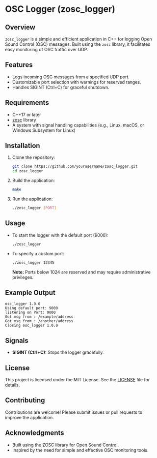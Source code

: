 # OSC Logger (zosc_logger)

## Overview
`zosc_logger` is a simple and efficient application in C++ for logging Open Sound Control (OSC) messages. Built using the `zosc` library, it facilitates easy monitoring of OSC traffic over UDP.

## Features
- Logs incoming OSC messages from a specified UDP port.
- Customizable port selection with warnings for reserved ranges.
- Handles SIGINT (Ctrl+C) for graceful shutdown.

## Requirements
- C++17 or later
- [zosc](https://github.com/PedroZappa/zosc) library
- A system with signal handling capabilities (e.g., Linux, macOS, or Windows Subsystem for Linux)

## Installation

1. Clone the repository:
   ```bash
   git clone https://github.com/yourusername/zosc_logger.git
   cd zosc_logger
   ```

2. Build the application:
   ```bash
   make
   ```

3. Run the application:
   ```bash
   ./zosc_logger [PORT]
   ```

## Usage

- To start the logger with the default port (9000):
  ```bash
  ./zosc_logger
  ```

- To specify a custom port:
  ```bash
  ./zosc_logger 12345
  ```

  **Note:** Ports below 1024 are reserved and may require administrative privileges.

## Example Output

```
osc_logger 1.0.0
Using default port: 9000
listening on Port: 9000
Got msg from : /example/address
Got msg from : /another/address
Closing osc_logger 1.0.0
```

## Signals
- **SIGINT (Ctrl+C):** Stops the logger gracefully.

## License
This project is licensed under the MIT License. See the [LICENSE](LICENSE) file for details.

## Contributing
Contributions are welcome! Please submit issues or pull requests to improve the application.

## Acknowledgments
- Built using the ZOSC library for Open Sound Control.
- Inspired by the need for simple and effective OSC monitoring tools.
